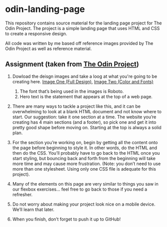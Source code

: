 # odin-landing-page

This repository contains source material for the landing page project for The Odin Project. The project is a simple landing page that uses HTML and CSS to create a responsive design.

All code was written by me based off reference images provided by The Odin Project as well as reference material.

## Assignment (taken from [The Odin Project](https://www.theodinproject.com/lessons/foundations-landing-page))

1. Dowload the deisgn images and take a loog at what you're going to be creating here. [Image One (Full Design)](https://cdn.statically.io/gh/TheOdinProject/curriculum/81a5d553f4073e593d23a6ab00d50eef8620796d/foundations/html_css/project/imgs/01.png), [Image Two (Color and Fonts)](https://cdn.statically.io/gh/TheOdinProject/curriculum/81a5d553f4073e593d23a6ab00d50eef8620796d/foundations/html_css/project/imgs/02.png)

   1. The font that’s being used in the images is Roboto.
   2. Hero text is the statement that appears at the top of a web page.

2. There are many ways to tackle a project like this, and it can be overwhelming to look at a blank HTML document and not know where to start. Our suggestion: take it one section at a time. The website you’re creating has 4 main sections (and a footer), so pick one and get it into pretty good shape before moving on. Starting at the top is always a solid plan.

3. For the section you’re working on, begin by getting all the content onto the page before beginning to style it. In other words, do the HTML and then do the CSS. You’ll probably have to go back to the HTML once you start styling, but bouncing back and forth from the beginning will take more time and may cause more frustration. (Note: you don’t need to use more than one stylesheet. Using only one CSS file is adequate for this project).

4. Many of the elements on this page are very similar to things you saw in our flexbox exercises… feel free to go back to those if you need a refresher.

5. Do not worry about making your project look nice on a mobile device. We’ll learn that later.

6. When you finish, don’t forget to push it up to GitHub!
